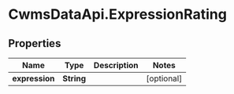 # CwmsDataApi.ExpressionRating

## Properties

Name | Type | Description | Notes
------------ | ------------- | ------------- | -------------
**expression** | **String** |  | [optional] 



